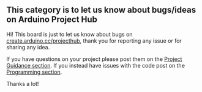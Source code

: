 ## This category is to let us know about bugs/ideas on Arduino Project Hub

Hi!
This board is just to let us know about bugs on [create.arduino.cc/projecthub](https://projecthub.arduino.cc/), thank you for reporting any issue or for sharing any idea.

If you have questions on your project please post them on the [Project Guidance section](https://forum.arduino.cc/c/projects/project-guidance/19). If you instead have issues with the code post on the [Programming section](https://forum.arduino.cc/c/projects/programming/20).

Thanks a lot!

